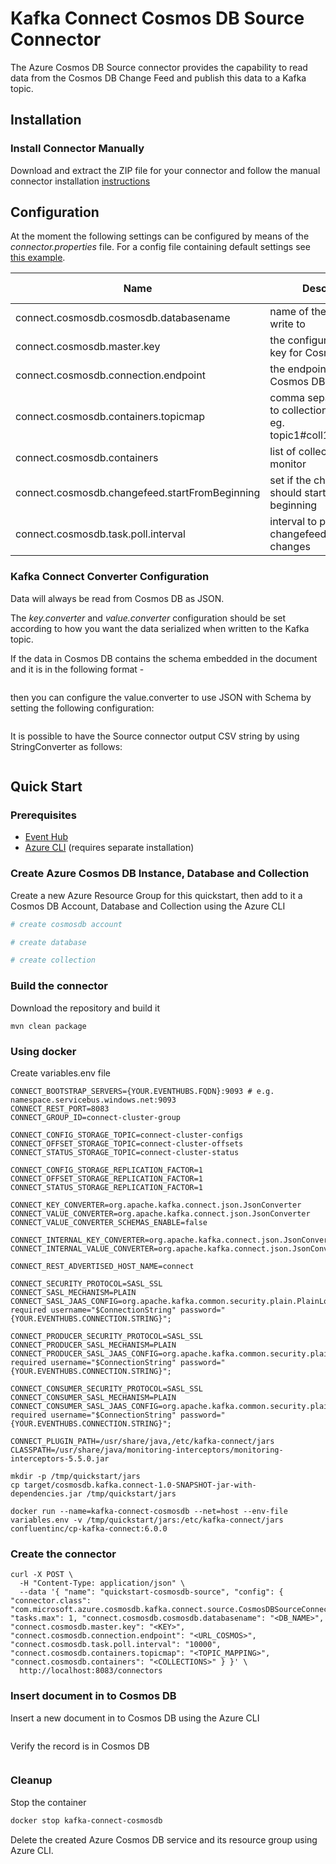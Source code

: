 # Kafka Connect Cosmos DB Source Connector

The Azure Cosmos DB Source connector provides the capability to read data from the Cosmos DB Change Feed and publish this data to a Kafka topic. 

## Installation

### Install Connector Manually
Download and extract the ZIP file for your connector and follow the manual connector installation [instructions](https://docs.confluent.io/current/connect/managing/install.html#install-connector-manually)

## Configuration

At the moment the following settings can be configured by means of the *connector.properties* file. For a config file containing default settings see [this example](../src/integration-test/resources/source.config.json).

| Name                                           | Description                                                                                          | Type    | Default                                                                       | Valid Values                                                                                                     | Importance |
|------------------------------------------------|------------------------------------------------------------------------------------------------------|---------|-------------------------------------------------------------------------------|------------------------------------------------------------------------------------------------------------------|------------|
| connect.cosmosdb.cosmosdb.databasename                             | name of the database to write to                                                              | string  |
| connect.cosmosdb.master.key | the configured master key for Cosmos DB | string |
| connect.cosmosdb.connection.endpoint | the endpoint for the Cosmos DB Account | uri |
| connect.cosmosdb.containers.topicmap | comma separeted topic to collection mapping, eg. topic1#coll1,topic2#coll2 | string
| connect.cosmosdb.containers | list of collections to monitor | string
| connect.cosmosdb.changefeed.startFromBeginning | set if the change feed should start from beginning | boolean | true 
| connect.cosmosdb.task.poll.interval | interval to poll the changefeedcontainer for changes  | int

### Kafka Connect Converter Configuration

Data will always be read from Cosmos DB as JSON. 

The *key.converter* and *value.converter* configuration should be set according to how you want the data serialized when written to the Kafka topic. 

If the data in Cosmos DB contains the schema embedded in the document and it is in the following format - 

```javascript

```

then you can configure the value.converter to use JSON with Schema by setting the following configuration: 

```properties

```

It is possible to have the Source connector output CSV string by using StringConverter as follows: 

```properties
```

## Quick Start

### Prerequisites
* [Event Hub](https://docs.microsoft.com/pt-br/azure/event-hubs/event-hubs-for-kafka-ecosystem-overview)
* [Azure CLI](https://docs.microsoft.com/cli/azure/install-azure-cli) (requires separate installation)

### Create Azure Cosmos DB Instance, Database and Collection

Create a new Azure Resource Group for this quickstart, then add to it a Cosmos DB Account, Database and Collection using the Azure CLI

```bash
# create cosmosdb account

# create database

# create collection

```

### Build the connector
Download the repository and build it
```shell script
mvn clean package
```

### Using docker
Create variables.env file
```properties
CONNECT_BOOTSTRAP_SERVERS={YOUR.EVENTHUBS.FQDN}:9093 # e.g. namespace.servicebus.windows.net:9093
CONNECT_REST_PORT=8083
CONNECT_GROUP_ID=connect-cluster-group

CONNECT_CONFIG_STORAGE_TOPIC=connect-cluster-configs
CONNECT_OFFSET_STORAGE_TOPIC=connect-cluster-offsets
CONNECT_STATUS_STORAGE_TOPIC=connect-cluster-status

CONNECT_CONFIG_STORAGE_REPLICATION_FACTOR=1
CONNECT_OFFSET_STORAGE_REPLICATION_FACTOR=1
CONNECT_STATUS_STORAGE_REPLICATION_FACTOR=1

CONNECT_KEY_CONVERTER=org.apache.kafka.connect.json.JsonConverter
CONNECT_VALUE_CONVERTER=org.apache.kafka.connect.json.JsonConverter
CONNECT_VALUE_CONVERTER_SCHEMAS_ENABLE=false

CONNECT_INTERNAL_KEY_CONVERTER=org.apache.kafka.connect.json.JsonConverter
CONNECT_INTERNAL_VALUE_CONVERTER=org.apache.kafka.connect.json.JsonConverter

CONNECT_REST_ADVERTISED_HOST_NAME=connect

CONNECT_SECURITY_PROTOCOL=SASL_SSL
CONNECT_SASL_MECHANISM=PLAIN
CONNECT_SASL_JAAS_CONFIG=org.apache.kafka.common.security.plain.PlainLoginModule required username="$ConnectionString" password="{YOUR.EVENTHUBS.CONNECTION.STRING}";

CONNECT_PRODUCER_SECURITY_PROTOCOL=SASL_SSL
CONNECT_PRODUCER_SASL_MECHANISM=PLAIN
CONNECT_PRODUCER_SASL_JAAS_CONFIG=org.apache.kafka.common.security.plain.PlainLoginModule required username="$ConnectionString" password="{YOUR.EVENTHUBS.CONNECTION.STRING}";

CONNECT_CONSUMER_SECURITY_PROTOCOL=SASL_SSL
CONNECT_CONSUMER_SASL_MECHANISM=PLAIN
CONNECT_CONSUMER_SASL_JAAS_CONFIG=org.apache.kafka.common.security.plain.PlainLoginModule required username="$ConnectionString" password="{YOUR.EVENTHUBS.CONNECTION.STRING}";

CONNECT_PLUGIN_PATH=/usr/share/java,/etc/kafka-connect/jars
CLASSPATH=/usr/share/java/monitoring-interceptors/monitoring-interceptors-5.5.0.jar
```

```shell script
mkdir -p /tmp/quickstart/jars
cp target/cosmosdb.kafka.connect-1.0-SNAPSHOT-jar-with-dependencies.jar /tmp/quickstart/jars

docker run --name=kafka-connect-cosmosdb --net=host --env-file variables.env -v /tmp/quickstart/jars:/etc/kafka-connect/jars confluentinc/cp-kafka-connect:6.0.0
```

### Create the connector
```shell script
curl -X POST \
  -H "Content-Type: application/json" \
  --data '{ "name": "quickstart-cosmosdb-source", "config": { "connector.class": "com.microsoft.azure.cosmosdb.kafka.connect.source.CosmosDBSourceConnector", "tasks.max": 1, "connect.cosmosdb.cosmosdb.databasename": "<DB_NAME>", "connect.cosmosdb.master.key": "<KEY>", "connect.cosmosdb.connection.endpoint": "<URL_COSMOS>", "connect.cosmosdb.task.poll.interval": "10000", "connect.cosmosdb.containers.topicmap": "<TOPIC_MAPPING>", "connect.cosmosdb.containers": "<COLLECTIONS>" } }' \
  http://localhost:8083/connectors
```
### Insert document in to Cosmos DB

Insert a new document in to Cosmos DB using the Azure CLI
```bash
```

Verify the record is in Cosmos DB
```bash
```

### Cleanup

Stop the container
```bash
docker stop kafka-connect-cosmosdb
```

Delete the created Azure Cosmos DB service and its resource group using Azure CLI.
```bash
```